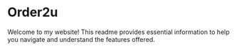 # Order2u
Welcome to my website! This readme provides essential information to help you navigate and understand the features offered.
